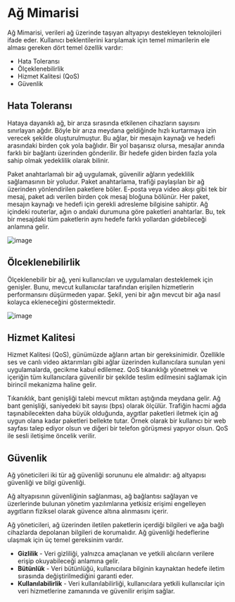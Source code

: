 # Ağ Mimarisi
Ağ Mimarisi, verileri ağ üzerinde taşıyan altyapıyı destekleyen teknolojileri ifade eder. Kullanıcı beklentilerini karşılamak için temel mimarilerin ele alması gereken dört temel 
özellik vardır:

- Hata Toleransı
- Ölçeklenebilirlik
- Hizmet Kalitesi (QoS)
- Güvenlik

## Hata Toleransı

Hataya dayanıklı ağ, bir arıza sırasında etkilenen cihazların sayısını sınırlayan ağdır. Böyle bir arıza meydana geldiğinde hızlı kurtarmaya izin verecek şekilde oluşturulmuştur. 
Bu ağlar, bir mesajın kaynağı ve hedefi arasındaki birden çok yola bağlıdır. Bir yol başarısız olursa, mesajlar anında farklı bir bağlantı üzerinden gönderilir. Bir hedefe giden 
birden fazla yola sahip olmak yedeklilik olarak bilinir.

Paket anahtarlamalı bir ağ uygulamak, güvenilir ağların yedeklilik sağlamasının bir yoludur. Paket anahtarlama, trafiği paylaşılan bir ağ üzerinden yönlendirilen paketlere böler. 
E-posta veya video akışı gibi tek bir mesaj, paket adı verilen birden çok mesaj bloğuna bölünür. Her paket, mesajın kaynağı ve hedefi için gerekli adresleme bilgisine sahiptir. 
Ağ içindeki routerlar, ağın o andaki durumuna göre paketleri anahtarlar. Bu, tek bir mesajdaki tüm paketlerin aynı hedefe farklı yollardan gidebileceği anlamına gelir.

![image](https://user-images.githubusercontent.com/70758694/153590043-3d388d8d-7086-4d5f-a853-4b7fd29a4a8d.png)

## Ölceklenebilirlik

Ölçeklenebilir bir ağ, yeni kullanıcıları ve uygulamaları desteklemek için genişler. Bunu, mevcut kullanıcılar tarafından erişilen hizmetlerin performansını düşürmeden yapar. 
Şekil, yeni bir ağın mevcut bir ağa nasıl kolayca ekleneceğini göstermektedir.

![image](https://user-images.githubusercontent.com/70758694/153590702-76741ab9-736b-480e-b529-c66f4b589e62.png)

## Hizmet Kalitesi

Hizmet Kalitesi (QoS), günümüzde ağların artan bir gereksinimidir. Özellikle ses ve canlı video aktarımları gibi ağlar üzerinden kullanıcılara sunulan yeni uygulamalarda, gecikme 
kabul edilemez. QoS tıkanıklığı yönetmek ve içeriğin tüm kullanıcılara güvenilir bir şekilde teslim edilmesini sağlamak için birincil mekanizma haline gelir.

Tıkanıklık, bant genişliği talebi mevcut miktarı aştığında meydana gelir. Ağ bant genişliği, saniyedeki bit sayısı (bps) olarak ölçülür. Trafiğin hacmi ağda taşınabilecekten daha 
büyük olduğunda, aygıtlar paketleri iletmek için ağ uygun olana kadar paketleri bellekte tutar. Örnek olarak bir kullanıcı bir web sayfası talep ediyor olsun  ve diğeri bir telefon 
görüşmesi yapıyor olsun. QoS ile sesli iletişime öncelik verilir. 

## Güvenlik
Ağ yöneticileri iki tür ağ güvenliği sorununu ele almalıdır: ağ altyapısı güvenliği ve bilgi güvenliği.

Ağ altyapısının güvenliğinin sağlanması, ağ bağlantısı sağlayan ve üzerlerinde bulunan yönetim yazılımlarına yetkisiz erişimi engelleyen aygıtların fiziksel 
olarak güvence altına alınmasını içerir.

Ağ yöneticileri, ağ üzerinden iletilen paketlerin içerdiği bilgileri ve ağa bağlı cihazlarda depolanan bilgileri de korumalıdır. Ağ güvenliği hedeflerine ulaşmak için üç temel 
gereksinim vardır.

- **Gizlilik** - Veri gizliliği, yalnızca amaçlanan ve yetkili alıcıların verilere erişip okuyabileceği anlamına gelir.
- **Bütünlük** - Veri bütünlüğü, kullanıcılara bilginin kaynaktan hedefe iletim sırasında değiştirilmediğini garanti eder.
- **Kullanılabilirlik** - Veri kullanılabilirliği, kullanıcılara yetkili kullanıcılar için veri hizmetlerine zamanında ve güvenilir erişim sağlar.
